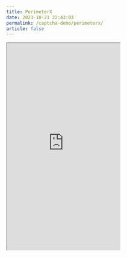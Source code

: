 ```yaml
---
title: PerimeterX
date: 2023-10-21 22:43:03
permalink: /captcha-demo/perimeterx/
article: false
---
```


<iframe src="https://www.walmart.com/blocked?url=Lw==&uuid=7883d050-4d11-11ec-8c63-8fa6a26a652a&vid=a0f5dbf2-3c8c-11ec-b175-787445664d76&g=b" height="550px" scrolling="no"></iframe>

